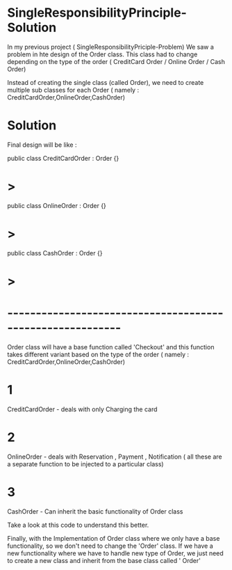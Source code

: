 # SingleResponsibilityPrinciple-Solution

In my previous project ( SingleResponsibilityPriciple-Problem) We saw a problem in hte design of the Order class. This class had to change depending on the type of the order ( CreditCard Order / Online Order / Cash Order)

Instead of creating the single class (called Order), we need to create multiple sub classes for each Order ( namely : CreditCardOrder,OnlineOrder,CashOrder)

# Solution 

Final design will be like : 


public class CreditCardOrder  : Order
{}

# >
public class OnlineOrder : Order
{}

# >
public class CashOrder  : Order 
{}
# >

# ----------------------------------------------------------
Order class will have a base function called 'Checkout' and this function takes different variant based on the type of the order ( namely : CreditCardOrder,OnlineOrder,CashOrder)
# 1
CreditCardOrder - deals with only Charging the card
# 2
OnlineOrder - deals with Reservation , Payment , Notification ( all these are a separate function to be injected to a particular class)
# 3
CashOrder  - Can inherit the basic functionality of Order class


Take a look at this code to understand this better.

Finally, with the Implementation of Order class where we only have a base functionality, so we don't need to change the 'Order' class. If we have a new functionality where we have to handle new type of Order, we just need to create a new class and inherit from the base class called ' Order'
